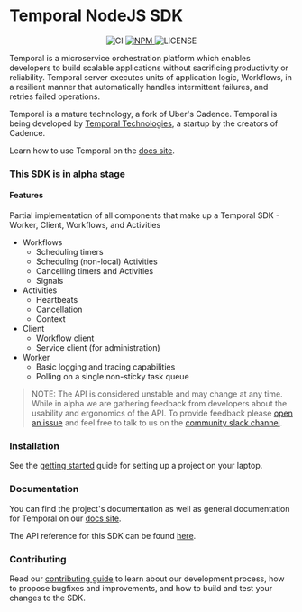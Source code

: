 # Temporal NodeJS SDK

<p align="center">
  <img src="https://img.shields.io/github/workflow/status/temporalio/sdk-node/ci?style=for-the-badge" alt="CI" />
  <a href="https://www.npmjs.com/package/temporalio">
    <img src="https://img.shields.io/npm/v/temporalio.svg?style=for-the-badge" alt="NPM" />
  </a>
  <img src="https://img.shields.io/npm/l/temporalio?style=for-the-badge" alt="LICENSE" />
</div>

Temporal is a microservice orchestration platform which enables developers to build scalable applications without sacrificing productivity or reliability. Temporal server executes units of application logic, Workflows, in a resilient manner that automatically handles intermittent failures, and retries failed operations.

Temporal is a mature technology, a fork of Uber's Cadence. Temporal is being developed by [Temporal Technologies](https://temporal.io), a startup by the creators of Cadence.

Learn how to use Temporal on the [docs site](https://docs.temporal.io/docs/node/introduction).

### This SDK is in alpha stage

#### Features

Partial implementation of all components that make up a Temporal SDK - Worker, Client, Workflows, and Activities

- Workflows
  - Scheduling timers
  - Scheduling (non-local) Activities
  - Cancelling timers and Activities
  - Signals
- Activities
  - Heartbeats
  - Cancellation
  - Context
- Client
  - Workflow client
  - Service client (for administration)
- Worker
  - Basic logging and tracing capabilities
  - Polling on a single non-sticky task queue

> NOTE: The API is considered unstable and may change at any time.
> While in alpha we are gathering feedback from developers about the usability and ergonomics of the API.
> To provide feedback please [open an issue](https://github.com/temporalio/sdk-node/issues) and feel free to
> talk to us on the [community slack channel](https://slack.com/app_redirect?app=TNWA8QCGZ&channel=nodejs-sdk).

### Installation

See the [getting started](https://docs.temporal.io/docs/node/getting-started) guide for setting up a project on your laptop.

### Documentation

You can find the project's documentation as well as general documentation for Temporal on our [docs site](https://docs.temporal.io).

The API reference for this SDK can be found [here](https://nodejs.temporal.io/).

### Contributing

Read our [contributing guide](https://github.com/temporalio/sdk-node/blob/main/CONTRIBUTING.md) to learn about our development process, how to propose bugfixes and improvements, and how to build and test your changes to the SDK.

